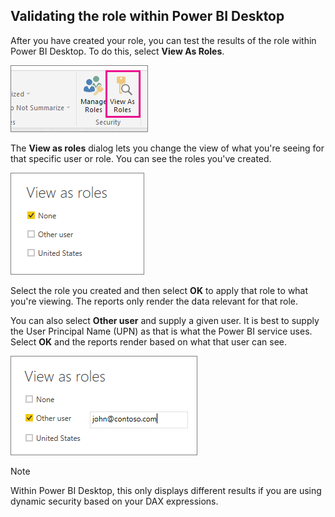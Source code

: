 ## Validating the role within Power BI Desktop
After you have created your role, you can test the results of the role within Power BI Desktop. To do this, select **View As Roles**.

![](./media/rls-desktop-view-as-roles/powerbi-desktop-rls-view-as-roles.png)

The **View as roles** dialog lets you change the view of what you're seeing for that specific user or role. You can see the roles you've created.

![](./media/rls-desktop-view-as-roles/powerbi-desktop-rls-view-as-roles-dialog.png)

Select the role you created and then select **OK** to apply that role to what you're viewing. The reports only render the data relevant for that role.

You can also select **Other user** and supply a given user. It is best to supply the User Principal Name (UPN) as that is what the Power BI service uses. Select **OK** and the reports render based on what that user can see. 

![](./media/rls-desktop-view-as-roles/powerbi-desktop-rls-other-user.png)

> [!NOTE]
> Within Power BI Desktop, this only displays different results if you are using dynamic security based on your DAX expressions.
> 
> 

